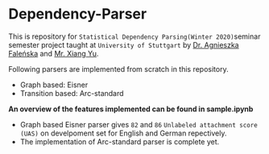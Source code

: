 # Dependency-Parser

This is repository for `Statistical Dependency Parsing(Winter 2020)`seminar semester project taught at `University of Stuttgart` by [Dr. Agnieszka Faleńska](https://www.ims.uni-stuttgart.de/en/institute/team/Falenska/) and [Mr. Xiang Yu](https://www.ims.uni-stuttgart.de/en/institute/team/Yu-00010/).

Following parsers are implemented from scratch in this repository.
* Graph based: Eisner
* Transition based: Arc-standard 

**An overview of the features implemented can be found in sample.ipynb**

* Graph based Eisner parser gives `82` and `86` `Unlabeled attachment score (UAS)` on develpoment set for English and German repectively.
* The implementation of Arc-standard parser is complete yet.



